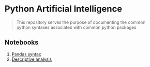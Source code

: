 # Python Artificial Intelligence

> This repository serves the purpose of documenting the common python syntaxes associated with common python packages

## Notebooks

1. [Pandas syntax](pandas-syntax.ipynb)
2. [Descriptive analysis](descriptive-analysis.ipynb)
